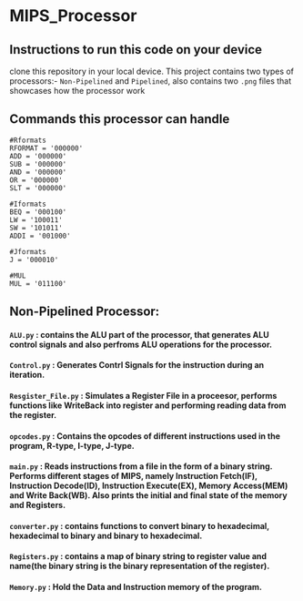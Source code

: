 # MIPS_Processor

## Instructions to run this code on your device

clone this repository in your local device. This project contains two types of processors:- `Non-Pipelined` and `Pipelined`, also contains two `.png` files that showcases how the processor work

## Commands this processor can handle 

```opcodes
#Rformats
RFORMAT = '000000'
ADD = '000000'
SUB = '000000'
AND = '000000'
OR = '000000'
SLT = '000000'

#Iformats
BEQ = '000100'
LW = '100011'
SW = '101011'
ADDI = '001000'

#Jformats
J = '000010'

#MUL
MUL = '011100'
```


## Non-Pipelined Processor:

#### `ALU.py` : contains the ALU part of the processor, that generates ALU control signals and also perfroms ALU operations for the processor.
#### `Control.py` : Generates Contrl Signals for the instruction during an iteration.
#### `Resgister_File.py` : Simulates a Register File in a proceesor, performs functions like **WriteBack into register** and performing reading data from the register.
#### `opcodes.py` : Contains the opcodes of different instructions used in the program, R-type, I-type, J-type.
#### `main.py` : Reads instructions from a file in the form of a binary string. Performs different stages of MIPS, namely Instruction Fetch(IF), Instruction Decode(ID), Instruction Execute(EX), Memory Access(MEM) and Write Back(WB). Also prints the initial and final state of the memory and Registers.
#### `converter.py` : contains functions to convert binary to hexadecimal, hexadecimal to binary and binary to hexadecimal.
#### `Registers.py` : contains a map of binary string to register value and name(the binary string is the binary representation of the register).
#### `Memory.py` : Hold the Data and Instruction memory of the program.
